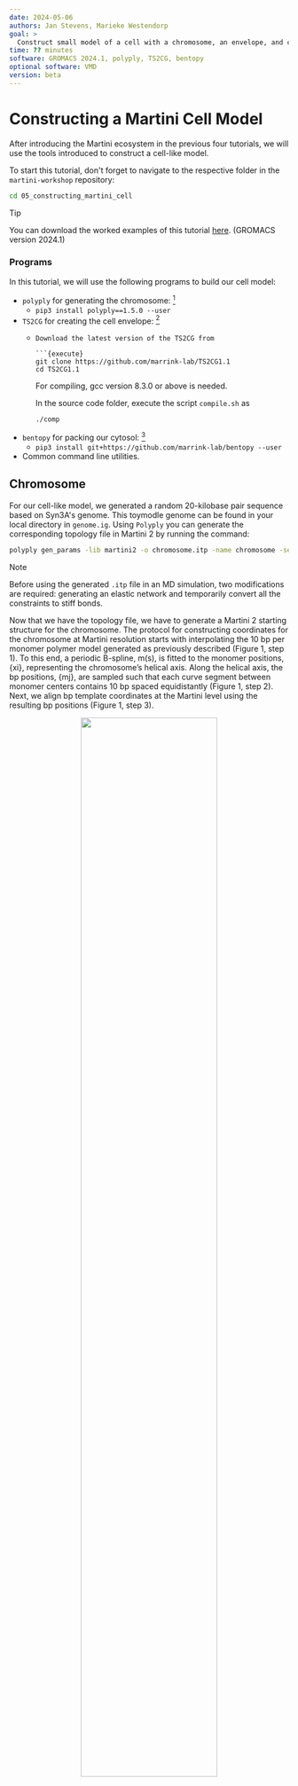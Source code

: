 ```yaml
---
date: 2024-05-06
authors: Jan Stevens, Marieke Westendorp
goal: >
  Construct small model of a cell with a chromosome, an envelope, and cytosolic proteins and metabolites.
time: ?? minutes
software: GROMACS 2024.1, polyply, TS2CG, bentopy
optional software: VMD
version: beta
---
```


# Constructing a Martini Cell Model

After introducing the Martini ecosystem in the previous four tutorials, we will use the tools introduced to construct a cell-like model.

To start this tutorial, don't forget to navigate to the respective folder in the `martini-workshop` repository:

```sh
cd 05_constructing_martini_cell
```

> [!TIP]
> You can download the worked examples of this tutorial [here](...). (GROMACS version 2024.1)

### Programs

In this tutorial, we will use the following programs to build our cell model:

- `polyply` for generating the chromosome: [^polyply]
	- `pip3 install polyply==1.5.0 --user`
- `TS2CG` for creating the cell envelope: [^TS2CG]
	- 	```
		Download the latest version of the TS2CG from

		```{execute}
		git clone https://github.com/marrink-lab/TS2CG1.1
		cd TS2CG1.1
		```

		For compiling, gcc version 8.3.0 or above is needed.

		In the source code folder, execute the script `compile.sh` as

		```{execute}
		./comp
		```
- `bentopy` for packing our cytosol: [^bentopy]
	- `pip3 install git+https://github.com/marrink-lab/bentopy --user`
- Common command line utilities.

## Chromosome

For our cell-like model, we generated a random 20-kilobase pair sequence based on Syn3A's genome. This toymodle genome can be found in your local directory in `genome.ig`.
Using `Polyply` you can generate the corresponding topology file in Martini 2 by running the command:

```sh {execute}
polyply gen_params -lib martini2 -o chromosome.itp -name chromosome -seqf genome.ig -dsdna
```

>[!NOTE]
>Before using the generated `.itp` file in an MD simulation, two modifications are required: generating an elastic network and temporarily convert all the constraints to stiff bonds.

Now that we have the topology file, we have to generate a Martini 2 starting structure for the chromosome. The protocol for constructing coordinates for the chromosome at Martini resolution starts with interpolating the 10 bp per monomer polymer model generated as previously described (Figure 1, step 1). To this end, a periodic B-spline, m(s), is fitted to the monomer positions, {xi}, representing the chromosome’s helical axis. Along the helical axis, the bp positions, {mj}, are sampled such that each curve segment between monomer centers contains 10 bp spaced equidistantly (Figure 1, step 2). Next, we align bp template coordinates at the Martini level using the resulting bp positions (Figure 1, step 3).

<div align="center">
<img src="../figures/05_dsDNA_forwardmapping.png" width="70%"/>
</div>

*__Figure 1: Martini backmapping protocol__ Schematic of the steps in the protocol used to generate coordinates in the Martini representation. By backmapping a dsDNA polymer model, the protocol efficiently creates a near-atomistic model of the entire chromosome.*

To generate the Martini 2 model of our chromosome, we give as an input the subsampled chromosome coordinates in the file `coords.dat`. To convert this to a Martini 2 model of the chromosome model, you can run:

```sh {execute}
polyply gen_coords -p topol.top -box 120 120 120 -o chromosome.gro -lib martini2 -bm_fudge 1.0 -bm_mode by-frame -mc coords.oxdna
```

> ![NOTE]
> This step may require quite some time to read the chromosome topology (it is quite large). For the tutorial's sake, we will continue using the prepared output of this command, which is provided in the current directory.

<div id="image-table">
    <table>
	    <tr>
    	    <td style="padding:10px" align="center">
                <img src="../figures/05_bead_positions.png"  width="70%"/>
      	    </td>
    	    <td style="padding:10px" align="center">
                <img src="../figures/05_bp_positions.png" width="70%"/>
            </td>
        </tr>
        <tr></tr>
        <tr>
   	 	    <td style="padding:10px" align="center" colspan="3">
				<img src="../figures/05_chromosome.png" width="50%"/>
      	    </td>
        </tr>
    </table>
</div>

*__Figure 3: Cell chromosome__ Top left: A render of the initial structure of the mesoscale chromosome model generated by bTreeChromo. Top right: The subsampled one bead-per-base chromosome model used during backmapping. Bottom: The backmapped Martini 2 model of the cell chromosome using **Polyply**.*

To verify that the building step was successful, inspect the generated `chromosome.gro` file in VMD.

## Envelope

The next step in our cell modeling process is constructing the cell envelope. Luckily for us, the cell envelope of the Syn3A is known to be almost spherical, which makes modeling the membrane quite simple. For the membrane, we use a spherical triangulated mesh scaled to encapsulate the previously generated chromosome. The membrane composition in our model represents an experimental lipidomics composition. For simplicity, we have chosen a minimal lipid diet. The corresponding triangulated surface file (`tsi`) and membrane builder settings file (`.str`) are provided in the current directory.

The `tsi` file also defines the vertices on which to place the membrane proteins present in the lipid membrane. In the current directory, we prepared a folder (`proteins/membrane_proteins`) containing the structure of a selection of membrane proteins present in the Syn3A. Our chosen set of membrane proteins includes ATP synthase, magnesium transporter, calcium transporter, and potassium transporter.

### Pointillism

The _TS2CG_ protocol should be somewhat familiar; as a first step, we subsample the mesh to have enough points for all the lipids. Perform the pointillism step by running:

```sh {execute}
PLM -TSfile sphere.tsi -Mashno 3 -bilayerThickness 2.0
```

### Backmap to Martini2

The next step in the _TS2CG_ protocol is performing the membrane building. Place the lipids and proteins by running:

```sh {execute}
PCG -str input.str -Bondlength 0.2 -LLIB Martini2.LIB -defout membrane
```

<div align="center">
<img src="../figures/05_envelope.png" width="70%"/>
</div>

*__Figure 4: Cell envelope__ A render of the initial structure of the cell envelope generated by **TS2CG**.*

To verify that the building step was successful, inspect the generated `membrane.gro` file in
VMD.

## Cytosol

Now that we have a structure for the chromosome and the cell's envelope, we can bring the structures together.
Inside of the cell envelope, we want to model the cytosol.
We will place the chromosome into this compartment, and we want to fill the remaining space with protein and metabolites.
For these steps, we will use a tool that we have developed, called **bentopy**.

**bentopy** is a tool for packing molecules in spaces.
Through a spectral space reduction scheme combined with a random-placement strategy, **bentopy** can quickly set up well-stirred systems of any number of input structures.
One of its goals is to enable packing of large spaces in a user-friendly and performance-conscious manner.

Its central subcommand is **bentopy pack**, which takes an input file which specifies a space and a list of structures, and places these structures within the space.
The placements are stored in a placement list that associates the placed structures with their rotations and positions.
A space can be configured using voxel masks that define the regions where placement is allowed.
The structures are provided as a list of entries that include a name, path, and the desired number of placed instances.

The **bentopy render** subcommand creates a structure file (and topology file) from the placement list that is written by **bentopy pack**.

To create the masks that define a space, **bentopy mask** is available, which can be used to identify and select different compartments in a provided structure.
The masks are represented as compressed boolean numpy arrays (`.npz`), which provide a very flexible interface for defining these spaces.
The `mask` subcommand is a convenient interface for setting up these compressed arrays.
But since any boolean Numpy array can be saved as a valid mask, there are many other possibilities for setting these up for more specialized applications.

An additional convenient tool is provided by **bentopy grocat**.
As its name suggests, this subcommand concatenates `.gro` files.
Doing this by other means requires minimal effort, but this command provides an additional ability to replace the residue names of all particles in a provided file with some other identifier.
This new residue name is set by appending `:<name>` to the file path to apply this name to.
This can be a very useful or even necessary step for mesoscale models in distinguishing between large sets of particles and structures.

### Create a mask

First, we merge the chromosome model with the membrane model.
This allows us to define a space based on the inside of this merged model in the next step.
After the paths to the chromosome and membrane structures, we can set the residue names for each of the beads in those files with the `:<name>` notation.
For all atoms in the `chromosome.gro` structure, we set the residue names to `CHROM` and for `membrane.gro` we set them to `MEM`.
The output file is specified with the `-o`/`--output` flag.

```sh {execute}
bentopy grocat chromosome.gro:CHROM membrane.gro:MEM -o chromosome_membrane.gro
```

This merged model consists of the chromosome and the envelope around it.
With **bentopy mask**, we can select the _inside_ of this compartment.
When we use notions like inside and outside in conversation, we have a very strong sense of what that means.
Yet, defining the distinction of such compartments in a computational workflow can be tough.
The [mdvcontainment][mdvc] package provides a powerful and robust way of making this distinction, even in periodic systems.
The **mask** subcommand wraps _mdvcontainment_ to quickly create masks that serve as input for the packing process.

We are interested in the space inside our vesicle but want to exclude the chromosome.
To select this space from the merged `chromosome_membrane.gro` model.
This command operates in an interactive mode by default,[^bentopy-mask_interactive], which allows you to load and process the structure once and select compartments while it is held in memory.

To inspect the labels that are given to different regions of the space, we can give a path to the `-b`/`--inspect-labels-path` flag.
A `.gro` file in which beads are placed at the center of each voxel considered by _mdvcontainment_ will be written to that path.
Each of the beads is named according to its compartment label.
By selecting these different labels in a molecule viewer, you can find the exact space you are interested in.

However, in most cases where some inner compartment is desired from a simple system this is not required.
This also happens to be the case for us, in this example.
The `--autofill` flag instructs **mask** to automatically select all _innermost_ compartments.
To understand which spaces this flag selects, you can imagine a nested doll.
In a nested doll, the `--autofill` flag will select the space inside the innermost doll.

We write the resulting mask to `mask.npz`.
As mentioned above, this is simply a compressed boolean numpy array.
Any other means of creating such an array of the expected size would work as well---the **mask** subcommand merely serves as a convenient tool for setting these voxel masks up for most cases.

```sh {execute}
bentopy mask --inspect-labels-path labels.gro --autofill chromosome_membrane.gro mask.npz
```

In the output for this command, you may have noticed two parameters that we have not discussed yet.
For our case, the default 1.0 nm _containment resolution_ and 0.5 nm _mask resolution_ are appropriate, but they can also be overwritten.

- `--containment-resolution 1.0`: set the _containment resolution_ to some value in nm.
  This parameter sets the resolution that is used during the mdvcontainment procedure.
  If it is very low, the boundaries between compartments may not be distinguished properly, leading to fewer and unexpectedly merged compartments.
  On the other hand, if the value is too high, detail gets lost and small (parts of) compartments may not be detected.
- `--mask-resolution 0.5`: set the _mask resolution_ to some value in nm.
  When the output mask is written, its resolution and size must match those specified in the input configuration file for **bentopy pack**.

Though we used the `--autofill` flag to pick the inner compartment automatically, it can still be helpful and interesting to inspect the `labels.gro` file.
When loaded into a molecule viewer, the different label groups can be selected according to their atom name.
For instance, in VMD, the selection `name "-1"` will show the inside of the vesicle in our case, the envelope can be selected with `name "1"`, and `name "-2"` selects the outside.
Note that the quotes are necessary for correctly selecting negative-numbered labels.

[^bentopy-mask_interactive]: For automated applications, the `--no-interactive`
flag can be set to require the specification of all parameters through command
line arguments and with no input at runtime.

<div id="image-table">
    <table>
	    <tr>
    	    <td style="padding:10px" width="50%">
                <img src="../figures/05_chromosome_and_envelope.png"/>
      	    </td>
    	    <td style="padding:10px" width="50%" float="center">
                <img src="../figures/05_mask.png" width="100%"/>
            </td>
        </tr>
    </table>
</div>

*__Figure 5: Steps of creating a packing mask__ Left panel: The structure, i.e. the chromosome and
eveleope, in which we want to pack our cytosol. Right panel: Visualisation of the mask generated by `bentopy mask`.
The image shows three distinct regions, the occupied space in our system (green), the empty space
**inside** of the structure (blue) and the empty space **outside** the structure (grey).*

### Pack the cell

With this mask ready, we can already move on to packing that space with protein and metabolites.
In order to specify what objects we want place in which space, we need to create an input file.

Let's learn how `input.json` is set up.

#### The _space_ section

To define the space in which the placement procedure will take place, we must set the following fields:

- _size_: a three-integer list describing the dimensions of the space in nm, (_x_, _y_, _z_) order.
  Note that this _size_ must match the nm dimensions of the mask we just set up.
- _resolution_: the size of the voxels in nm that are used to represent the space internally.
  Note that the _resolution_ must match the _mask resolution_ that was used in setting up the mask.
- _compartments_: a list of compartments. A compartment has the following structure:
    - _id_: a name for the compartment.
    - One of the following two options:
        - _voxels_: provide the _path_ to a voxel mask (any compressed boolean numpy array, `.npz`).
        - _shape_: use an analytical function to set up the internal voxel mask.
          Takes the name of a shape from the following options: "spherical", "cuboid", "none".
          (Note that this option is very likely to change.)

```json
{
	"space": {
		"size": [120, 120, 120],
		"resolution": 0.5,
		"compartments": [
			{
				"id": "cytosol",
				"voxels": {
					"path": "mask.npz"
				}
			}
		]
	},
```

#### The _output_ section

In the _output_ section, we can specify what information should be associated with the placement and where the output should be written to.
As is explained in detail later, the output of **bentopy pack** is not the final structure.
Instead, an intermediate instance-based list of placements is written out a file we call the _placement list_.
The _output_ section takes the following information:

- _title_: the name of this placement. This will become the title of the placement list.
- _dir_: the directory to which the output files are placed.
- _topol_includes_: a list of files that will be included in the topology (`.top`) file rendered from the placement list.

```json
	"output": {
		"title": "workshop_cell",
		"dir": "outputs",
		"topol_includes": [
			"martini_v2.1-dna.itp",
			"martini_v2.0_ions.itp",
			"chromosome.itp",
			"metabolites.itp",
			"cytosolic_proteins.itp",
			"membrane_proteins.itp",
			"lipids.itp"
		]
	},
```

#### The _segments_ section

All structures we want to place must be listed in the _segments_ section.
Each segment definition has the following fields:

- _name_: a name for the structure corresponding to its definition in the `.itp` files defined above in the _output.topol_includes_ field.
  Since this _name_ will be used to write the top file, it is important to set it up correctly here.
- _path_: the path to the relevant structure file (`.pdb` or `.gro`).
- _number_: an integer value that represents the number of desired placements for this structure.
- _compartments_: a list of the compartments where this structure may be placed. In our case, this is the `"cytosol"` compartment for all of these structures.

It is common to place this section last since it tends to be long.

```json
	"segments": [
		{
			"name": "syn539",
			"path": "structures/proteins/syn539_cg.pdb",
			"number": 50,
			"compartments": [ "cytosol" ]
		},
        // More cg protein structures...
		{
			"name": "syn6",
			"path": "structures/proteins/syn6_cg.pdb",
			"number": 50,
			"compartments": [ "cytosol" ]
		}
	]
}
```

<details>
<summary>The full `cytosol_input.json` file.</summary>

```json
{
	"space": {
		"size": [120, 120, 120],
		"resolution": 0.5,
		"compartments": [ { "id": "cytosol",
				"voxels": {
					"path": "mask.npz"
				}
			}
		]
	},
	"output": {
		"title": "workshop_cell",
		"dir": "outputs",
		"topol_includes": [
			"martini_v2.1-dna.itp",
			"martini_v2.0_ions.itp",
			"chromosome.itp",
			"metabolites.itp",
			"cytosolic_proteins.itp",
			"membrane_proteins.itp",
			"lipids.itp"
		]
	},
	"segments": [
		{
			"name": "syn539",
			"path": "structures/proteins/syn539_cg.pdb",
			"number": 50,
			"compartments": [ "cytosol" ]
		},
		{
			"name": "syn804",
			"path": "structures/proteins/syn804_cg.pdb",
			"number": 50,
			"compartments": [ "cytosol" ]
		},
		{
			"name": "syn637",
			"path": "structures/proteins/syn637_cg.pdb",
			"number": 50,
			"compartments": [ "cytosol" ]
		},
		{
			"name": "syn163",
			"path": "structures/proteins/syn163_cg.pdb",
			"number": 50,
			"compartments": [ "cytosol" ]
		},
		{
			"name": "syn451",
			"path": "structures/proteins/syn451_cg.pdb",
			"number": 50,
			"compartments": [ "cytosol" ]
		},
		{
			"name": "syn305",
			"path": "structures/proteins/syn305_cg.pdb",
			"number": 50,
			"compartments": [ "cytosol" ]
		},
		{
			"name": "syn353",
			"path": "structures/proteins/syn353_cg.pdb",
			"number": 50,
			"compartments": [ "cytosol" ]
		},
		{
			"name": "syn220",
			"path": "structures/proteins/syn220_cg.pdb",
			"number": 50,
			"compartments": [ "cytosol" ]
		},
		{
			"name": "syn407",
			"path": "structures/proteins/syn407_cg.pdb",
			"number": 50,
			"compartments": [ "cytosol" ]
		},
		{
			"name": "syn809",
			"path": "structures/proteins/syn809_cg.pdb",
			"number": 50,
			"compartments": [ "cytosol" ]
		},
		{
			"name": "syn447",
			"path": "structures/proteins/syn447_cg.pdb",
			"number": 50,
			"compartments": [ "cytosol" ]
		},
		{
			"name": "syn260",
			"path": "structures/proteins/syn260_cg.pdb",
			"number": 50,
			"compartments": [ "cytosol" ]
		},
		{
			"name": "syn308",
			"path": "structures/proteins/syn308_cg.pdb",
			"number": 50,
			"compartments": [ "cytosol" ]
		},
		{
			"name": "syn95",
			"path": "structures/proteins/syn95_cg.pdb",
			"number": 50,
			"compartments": [ "cytosol" ]
		},
		{
			"name": "syn661",
			"path": "structures/proteins/syn661_cg.pdb",
			"number": 50,
			"compartments": [ "cytosol" ]
		},
		{
			"name": "syn348",
			"path": "structures/proteins/syn348_cg.pdb",
			"number": 50,
			"compartments": [ "cytosol" ]
		},
		{
			"name": "syn79",
			"path": "structures/proteins/syn79_cg.pdb",
			"number": 50,
			"compartments": [ "cytosol" ]
		},
		{
			"name": "syn142",
			"path": "structures/proteins/syn142_cg.pdb",
			"number": 50,
			"compartments": [ "cytosol" ]
		},
		{
			"name": "syn297",
			"path": "structures/proteins/syn297_cg.pdb",
			"number": 50,
			"compartments": [ "cytosol" ]
		},
		{
			"name": "syn6",
			"path": "structures/proteins/syn6_cg.pdb",
			"number": 50,
			"compartments": [ "cytosol" ]
		}
	]
}
```

</details>

#### Packing

Now that we have our input file, we can move on to actually packing the cell.
We provide the following command line options:

- `--rearrange`: order the specified segments according to the voxel volume they occupy, placing the largest structures first and the smallest structures last.
  This rearrangement is a heuristic to improve the quality of the packing.
  When a number of small structures are placed first, large structures may be hard to place even when enough voxel volume is available.
  If this flag is not set, the user-provided order from the input file is respected.
- `--seed 5172`: set the random number generator seed.
  Since **bentopy pack** places according to a random sampling scheme, we must set a seed to make the placements deterministic.
- `--rotations 3`: the number of random rotations to sample for each listed segment.
  For instance, if the desired placement number for some segment is set to 30, and the number of rotations is set to 3, ten placements will be made for each of the three random rotations (unless the space is full and placement is obstructed).

```sh {execute}
bentopy pack --rearrange --seed 5172 --rotations 3 cytosol_input.json
```

As we specified in the _output_ section of the input configuration, the placements that are determined during the packing procedure will be written to the `outputs` directory as an instance-based list.
In this list, each structure is matched with each rotations and all its associated translations (structure center positions).

<details>
<summary>
Writing the placements to such an intermediate file format has several advantages.
</summary>

- No time is spent waiting for costly formatting and disk writes during packing.
- Representing the placement of a larger structure as a simple translation and rotation minimizes memory overhead. Storing all particles for the placed structures can take up considerable memory at large scales.
The lightweight placement list file is trivial to transfer, while a rendered structure file may be very large and slow to send around.
- Inspecting a full structure file can be slow or even prohibitive. Rendering only a part of the beads involved or even only one bead per structure instance based on the placement list can be very helpful in such cases. (See the command's usage information about the `--mode` option.)
- The final structure can be rendered very quickly. **bentopy render**, which renders the placement list to a structure file is a stand-alone, optimized executable written in a very fast language.
</details>

### Render the cell to `.gro`

Convert the placements list to a `.gro` file

With the `-t`/`--topology` flag, we specify a path to write a topology file to, based on the placement list.
As you may recall, the _name_ field for each segment entry will be used as the identifier for each structure in the topology file.
We render the structure to `cytosol.gro`.

```sh {execute}
bentopy render -t topol.top outputs/workshop_cell_placements.json cytosol.gro
```

## Assemble Cell

We will use **bentopy grocat** a final time to combine our cytosol with the chromosome-membrane structure we created earlier.
Since the `chromosome_membrane.gro` structure was already labeled with the `CHROM` and `MEM` labels, we will not set a residue name for that structure.
To properly distinguish the atoms from `cytosol.gro` in the final structure, we label them with the `CYT` residue name.
The final structure is written to `cell.gro`.

```sh {execute}
bentopy grocat chromosome_membrane.gro cytosol.gro:CYT -o cell.gro
```

<div id="image-table">
    <table>
	    <tr>
    	    <td style="padding:10px" width="50%">
                <img src="../figures/05_cytosolic_proteins.png"/>
      	    </td>
    	    <td style="padding:10px" width="50%" float="center">
                <img src="../figures/cell.png"/>
            </td>
        </tr>
    </table>
</div>

*__Figure 6: Steps of packig the cell__ Left panel: A render of only the cytosolic proteins that
have been packed inside of the predifined mask. Right panel: The final cell structure after
concatonating togheter the chromosome, envelope and cytosol.*

## References

[^mdvc]: https://github.com/BartBruininks/mdvcontainment
[^TS2CG]: Pezeshkian, W., König, M., Wassenaar, T.A. et al. Backmapping triangulated surfaces to coarse-grained membrane models. Nat Commun 11, 2296 (2020). https://doi.org/10.1038/s41467-020-16094-y
[^polyply]: Grünewald, F., Alessandri, R., Kroon, P.C. et al. Polyply; a python suite for facilitating simulations of macromolecules and nanomaterials. Nat Commun 13, 68 (2022). https://doi.org/10.1038/s41467-021-27627-4
[^bentopy]: https://github.com/marrink-lab/bentopy


